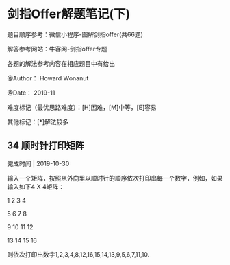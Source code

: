 
# 剑指Offer解题笔记(下)
题目顺序参考：微信小程序-图解剑指offer(共66题)

解答参考网站：牛客网-剑指offer专题

各题的解法参考内容在相应题目中有给出

@Author： Howard Wonanut

@Date： 2019-11

难度标记（最优思路难度）：[H]困难，[M]中等，[E]容易

其他标记：[\*]解法较多

## 34 顺时针打印矩阵
完成时间 | 2019-10-30

输入一个矩阵，按照从外向里以顺时针的顺序依次打印出每一个数字，例如，如果输入如下4 X 4矩阵： 

1 2 3 4 

5 6 7 8 

9 10 11 12 

13 14 15 16 

则依次打印出数字1,2,3,4,8,12,16,15,14,13,9,5,6,7,11,10.
